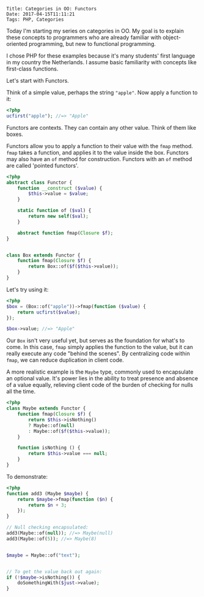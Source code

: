    Title: Categories in OO: Functors
    Date: 2017-04-15T11:11:21
    Tags: PHP, Categories

Today I'm starting my series on categories in OO.
My goal is to explain these concepts to programmers who are already familiar with object-oriented programming, but new to functional programming.

<!-- more -->

I chose PHP for these examples because it's many students' first language in my country the Netherlands. I assume basic familiarity with concepts like first-class functions.

Let's start with Functors.

Think of a simple value, perhaps the string `"apple"`.
Now apply a function to it: 

```php
<?php
ucfirst("apple"); //=> "Apple"
```

Functors are contexts. They can contain any other value. Think of them like boxes. 

Functors allow you to apply a function to their value with the `fmap` method.
`fmap` takes a function, and applies it to the value inside the box.
Functors may also have an `of` method for construction. Functors with an `of` method are called 'pointed functors'.

```php 
<?php
abstract class Functor {
    function __construct ($value) {
        $this->value = $value;
    }

    static function of ($val) {
        return new self($val);
    }

    abstract function fmap(Closure $f);
}


class Box extends Functor {
    function fmap(Closure $f) {
        return Box::of($f($this->value));
    }
}
```

Let's try using it:

```php
<?php
$box = (Box::of("apple"))->fmap(function ($value) {
    return ucfirst($value);
});

$box->value; //=> "Apple"
```

Our `Box` isn't very useful yet, but serves as the foundation for what's to come. In this case, `fmap` simply applies the function to the value, but it can really execute any code "behind the scenes". By centralizing code within `fmap`, we can reduce duplication in client code.

A more realistic example is the `Maybe` type, commonly used to encapsulate an optional value. It's power lies in the ability to treat presence and absence of a value equally, relieving client code of the burden of checking for nulls all the time.

```php
<?php
class Maybe extends Functor {
    function fmap(Closure $f) {
        return $this->isNothing()
        ? Maybe::of(null)
        : Maybe::of($f($this->value));
    }

    function isNothing () {
        return $this->value === null;
    }
}
```

To demonstrate:

```php
<?php
function add3 (Maybe $maybe) {
    return $maybe->fmap(function ($n) {
        return $n + 3;
    });
}

// Null checking encapsulated:
add3(Maybe::of(null)); //=> Maybe(null)
add3(Maybe::of(5)); //=> Maybe(8)


$maybe = Maybe::of("text");


// To get the value back out again:
if (!$maybe->isNothing()) {
    doSomethingWith($just->value); 
}
```